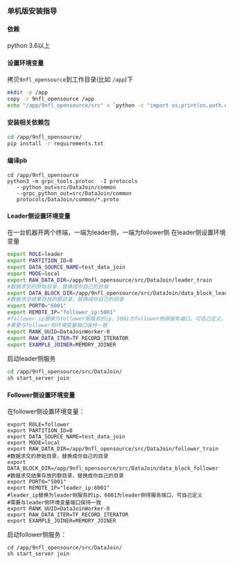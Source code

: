 ### 单机版安装指导

#### 依赖
python 3.6以上
   
#### 设置环境变量

拷贝`9nfl_opensource`到工作目录(比如 `/app`)下
```bash
mkdir -p /app
copy -r 9nfl_opensource /app
echo "/app/9nfl_opensource/src" > `python -c "import os;print(os.path.dirname(os.__file__))"`/site-packages/tmp.pth
```
 
#### 安装相关依赖包

```bash
cd /app/9nfl_opensource/
pip install -r requirements.txt
```

#### 编译pb
```
cd /app/9nfl_opensource
python3 -m grpc_tools.protoc  -I protocols
   --python_out=src/DataJoin/common
   --grpc_python_out=src/DataJoin/common
   protocols/DataJoin/common/*.proto
```

#### Leader侧设置环境变量

在一台机器开两个终端，一端为leader侧，一端为follower侧
在leader侧设置环境变量
```bash
export ROLE=leader
export PARTITION_ID=0
export DATA_SOURCE_NAME=test_data_join
export MODE=local
export RAW_DATA_DIR=/app/9nfl_opensource/src/DataJoin/leader_train
#数据求交的原始目录，替换成你自己的目录
export DATA_BLOCK_DIR=/app/9nfl_opensource/src/DataJoin/data_block_leader
#数据求交结果存放的额目录，替换成你自己的目录
export PORT0="6001"
export REMOTE_IP="follower_ip:5001"
#follower_ip替换为follower侧服务的ip，5001为follower侧得服务端口，可自己定义，
#需要与follower侧环境变量端口保持一致
export RANK_UUID=DataJoinWorker-0
export RAW_DATA_ITER=TF_RECORD_ITERATOR
export EXAMPLE_JOINER=MEMORY_JOINER
```

启动leader侧服务
```bash
cd /app/9nfl_opensource/src/DataJoin/
sh start_server join
```

#### Follower侧设置环境变量

在follower侧设置环境变量：
```
export ROLE=follower
export PARTITION_ID=0
export DATA_SOURCE_NAME=test_data_join
export MODE=local
export RAW_DATA_DIR=/app/9nfl_opensource/src/DataJoin/follower_train
#数据求交的原始目录，替换成你自己的目录
export DATA_BLOCK_DIR=/app/9nfl_opensource/src/DataJoin/data_block_follower
#数据求交结果存放的额目录，替换成你自己的目录
export PORT0="5001"
export REMOTE_IP="leader_ip:6001"
#leader_ip替换为leader侧服务的ip，6001为leader侧得服务端口，可自己定义
#需要与leader侧环境变量端口保持一致
export RANK_UUID=DataJoinWorker-0
export RAW_DATA_ITER=TF_RECORD_ITERATOR
export EXAMPLE_JOINER=MEMORY_JOINER
```

启动follower侧服务：
```
cd /app/9nfl_opensource/src/DataJoin/
sh start_server join
```


